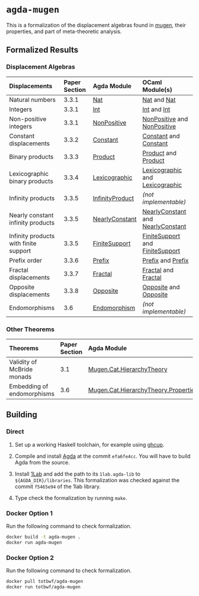 # `agda-mugen`

This is a formalization of the displacement algebras found in [mugen](https://github.com/RedPRL/mugen/), their properties, and part of meta-theoretic analysis.

## Formalized Results

### Displacement Algebras

| Displacements | Paper Section | Agda Module | OCaml Module(s) |
| :- | :- | :- | :- |
| Natural numbers | 3.3.1 | [Nat](src/Mugen/Algebra/Displacement/Nat.agda) | [Nat](https://redprl.org/mugen/mugen/Mugen/Shift/Nat) and [Nat](https://redprl.org/mugen/mugen/Mugen/ShiftWithJoin/Nat)
| Integers | 3.3.1 | [Int](src/Mugen/Algebra/Displacement/Int.agda) | [Int](https://redprl.org/mugen/mugen/Mugen/Shift/Int) and [Int](https://redprl.org/mugen/mugen/Mugen/ShiftWithJoin/Int)
| Non-positive integers | 3.3.1 | [NonPositive](src/Mugen/Algebra/Displacement/NonPositive.agda) | [NonPositive](https://redprl.org/mugen/mugen/Mugen/Shift/NonPositive) and [NonPositive](https://redprl.org/mugen/mugen/Mugen/ShiftWithJoin/NonPositive)
| Constant displacements | 3.3.2 | [Constant](src/Mugen/Algebra/Displacement/Constant.agda) | [Constant](https://redprl.org/mugen/mugen/Mugen/Shift/Constant) and [Constant](https://redprl.org/mugen/mugen/Mugen/ShiftWithJoin/Constant)
| Binary products | 3.3.3 | [Product](src/Mugen/Algebra/Displacement/Product.agda) | [Product](https://redprl.org/mugen/mugen/Mugen/Shift/Product) and [Product](https://redprl.org/mugen/mugen/Mugen/ShiftWithJoin/Product)
| Lexicographic binary products | 3.3.4 | [Lexicographic](src/Mugen/Algebra/Displacement/Lexicographic.agda) | [Lexicographic](https://redprl.org/mugen/mugen/Mugen/Shift/Lexicographic) and [Lexicographic](https://redprl.org/mugen/mugen/Mugen/ShiftWithJoin/Lexicographic)
| Infinity products | 3.3.5 | [InfinityProduct](src/Mugen/Algebra/Displacement/InfinityProduct.agda) | _(not implementable)_
| Nearly constant infinity products | 3.3.5 | [NearlyConstant](src/Mugen/Algebra/Displacement/NearlyConstant.agda) | [NearlyConstant](https://redprl.org/mugen/mugen/Mugen/Shift/NearlyConstant) and [NearlyConstant](https://redprl.org/mugen/mugen/Mugen/ShiftWithJoin/NearlyConstant)
| Infinity products with finite support | 3.3.5 | [FiniteSupport](src/Mugen/Algebra/Displacement/FiniteSupport.agda) | [FiniteSupport](https://redprl.org/mugen/mugen/Mugen/Shift/FiniteSupport) and [FiniteSupport](https://redprl.org/mugen/mugen/Mugen/ShiftWithJoin/FiniteSupport)
| Prefix order | 3.3.6 | [Prefix](src/Mugen/Algebra/Displacement/Prefix.agda) | [Prefix](https://redprl.org/mugen/mugen/Mugen/Shift/Prefix) and [Prefix](https://redprl.org/mugen/mugen/Mugen/ShiftWithJoin/Prefix)
| Fractal displacements | 3.3.7 | [Fractal](src/Mugen/Algebra/Displacement/Fractal.agda) | [Fractal](https://redprl.org/mugen/mugen/Mugen/Shift/Fractal) and [Fractal](https://redprl.org/mugen/mugen/Mugen/ShiftWithJoin/Fractal)
| Opposite displacements | 3.3.8 | [Opposite](src/Mugen/Algebra/Displacement/Opposite.agda) | [Opposite](https://redprl.org/mugen/mugen/Mugen/Shift/Opposite) and [Opposite](https://redprl.org/mugen/mugen/Mugen/ShiftWithJoin/Opposite)
| Endomorphisms | 3.6 | [Endomorphism](src/Mugen/Algebra/Displacement/Endomorphism.agda) | _(not implementable)_

### Other Theorems

| Theorems | Paper Section | Agda Module |
| :- | :- | :- |
| Validity of McBride monads | 3.1 | [Mugen.Cat.HierarchyTheory](./src/Mugen/Cat/HierarchyTheory.agda)
| Embedding of endomorphisms | 3.6 | [Mugen.Cat.HierarchyTheory.Properties](./src/Mugen/Cat/HierarchyTheory/Properties.agda)

## Building

### Direct

1. Set up a working Haskell toolchain, for example using [ghcup](https://www.haskell.org/ghcup/).

2. Compile and install [Agda](https://github.com/agda/agda) at the commit `efa6fe4cc`. You will have to build Agda from the source.

3. Install [1Lab](https://github.com/plt-amy/1lab) and add the path to its `1lab.agda-lib` to `${AGDA_DIR}/libraries`. This formalization was checked against the commit `f5465e94` of the 1lab library.

4. Type check the formalization by running `make`.

### Docker Option 1

Run the following command to check formalization.

```sh
docker build -t agda-mugen .
docker run agda-mugen
```

### Docker Option 2

Run the following command to check formalization.
```sh
docker pull totbwf/agda-mugen
docker run totbwf/agda-mugen
```
